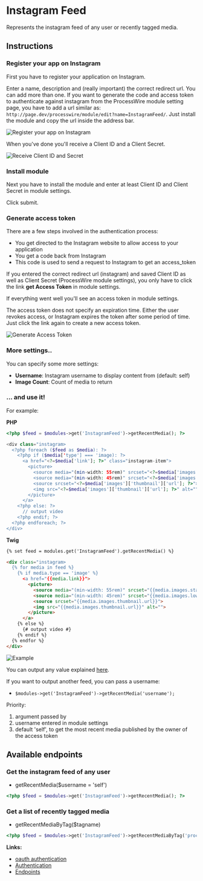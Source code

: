 # Instagram Feed

Represents the instagram feed of any user or recently tagged media.


## Instructions

### Register your app on Instagram

First you have to register your application on Instagram. 

Enter a name, description and (really important) the correct redirect url. You can add more than one. If you want to generate the code and access token to authenticate against instagram from the ProcessWire module setting page, you have to add a url similar as: ``http://page.dev/processwire/module/edit?name=InstagramFeed/``. Just install the module and copy the url inside the address bar.

![Register your app on Instagram](https://github.com/justonestep/processwire-instagramfeed/blob/master/screens/instagram-register.png)

When you've done you'll receive a Client ID and a Client Secret. 

![Receive Client ID and Secret](https://github.com/justonestep/processwire-instagramfeed/blob/master/screens/instagram-show.png)

### Install module

Next you have to install the module and enter at least Client ID and Client Secret in module settings.

Click submit.

### Generate access token

There are a few steps involved in the authentication process:

* You get directed to the Instagram website to allow access to your application
* You get a code back from Instagram
* This code is used to send a request to Instagram to get an access_token

If you entered the correct redirect url (instagram) and saved Client ID as well as Client Secret (ProcessWire module settings), you only have to click the link **get Access Token** in module settings.

If everything went well you'll see an access token in module settings. 

The access token does not specify an expiration time. Either the user revokes access, or Instagram expires the token after some period of time. 
Just click the link again to create a new access token.

![Generate Access Token](https://github.com/justonestep/processwire-instagramfeed/blob/master/screens/module-generate.png)

### More settings..

You can specify some more settings:

* **Username**: Instagram username to display content from (default: self)
* **Image Count**: Count of media to return

### ... and use it!

For example:

**PHP**

```php
<?php $feed = $modules->get('InstagramFeed')->getRecentMedia(); ?>

<div class="instagram>
  <?php foreach ($feed as $media): ?>
    <?php if ($media['type'] === 'image): ?>
      <a href="<?=$media['link']; ?>" class="instagram-item">
        <picture>
          <source media="(min-width: 55rem)" srcset="<?=$media['images']['standard_resolution']['url']; ?>">
          <source media="(min-width: 45rem)" srcset="<?=$media['images']['low_resolution']['url']; ?>">
          <source srcset="<?=$media['images']['thumbnail']['url']; ?>">
          <img src="<?=$media['images']['thumbnail']['url']; ?>" alt="">
        </picture>
      </a>
    <?php else: ?>
      // output video  
    <?php endif; ?>
  <?php endforeach; ?>
</div>

```

**Twig**

```html
{% set feed = modules.get('InstagramFeed').getRecentMedia() %}

<div class="instagram>
  {% for media in feed %}
    {% if media.type == 'image' %}
      <a href="{{media.link}}">
        <picture>
          <source media="(min-width: 55rem)" srcset="{{media.images.standard_resolution.url}}">
          <source media="(min-width: 45rem)" srcset="{{media.images.low_resolution.url}}">
          <source srcset="{{media.images.thumbnail.url}}">
          <img src="{{media.images.thumbnail.url}}" alt="">
        </picture>
      </a>
    {% else %}
      {# output video #}
    {% endif %}
  {% endfor %}
</div>
```

![Example](https://github.com/justonestep/processwire-instagramfeed/blob/master/screens/feed.png)

You can output any value explained [here](https://instagram.com/developer/endpoints/users/#get_users_media_recent).

If you want to output another feed, you can pass a username:

* ``$modules->get('InstagramFeed')->getRecentMedia('username');`` 

Priority:

1. argument passed by
2. username entered in module settings
3. default 'self', to get the most recent media published by the owner of the access token

## Available endpoints

### Get the instagram feed of any user

- getRecentMedia($username = 'self')

```php
<?php $feed = $modules->get('InstagramFeed')->getRecentMedia(); ?>
```

### Get a list of recently tagged media

- getRecentMediaByTag($tagname)

```php
<?php $feed = $modules->get('InstagramFeed')->getRecentMediaByTag('processwire'); ?>
```


**Links:**

* [oauth authentication](http://codular.com/oauth-authentication-with-instagram)
* [Authentication](https://instagram.com/developer/authentication/)
* [Endpoints](https://instagram.com/developer/endpoints/users/)